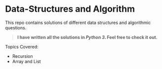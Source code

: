 # Data-Structures and Algorithm

This repo contains solutions of different data structures and algorithmic questions.

> **I have written all the solutions in _Python 3_. Feel free to check it out.**

Topics Covered:

- Recursion
- Array and List
